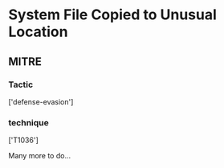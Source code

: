 # System File Copied to Unusual Location

## MITRE

### Tactic
['defense-evasion']

### technique
['T1036']

Many more to do...
